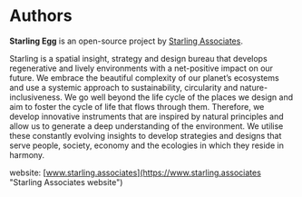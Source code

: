 # Authors

**Starling Egg** is an open-source project by [Starling Associates](https://www.starling.associates "Starling Associates website").

Starling is a spatial insight, strategy and design bureau that develops regenerative and lively environments with a net-positive impact on our future. We embrace the beautiful complexity of our planet’s ecosystems and use a systemic approach to sustainability, circularity and nature-inclusiveness. We go well beyond the life cycle of the places we design and aim to foster the cycle of life that flows through them. Therefore, we develop innovative instruments that are inspired by natural principles and allow us to generate a deep understanding of the environment. We utilise these constantly evolving insights to develop strategies and designs that serve people, society, economy and the ecologies in which they reside in harmony.

website: [www.starling.associates](https://www.starling.associates "Starling Associates website")
